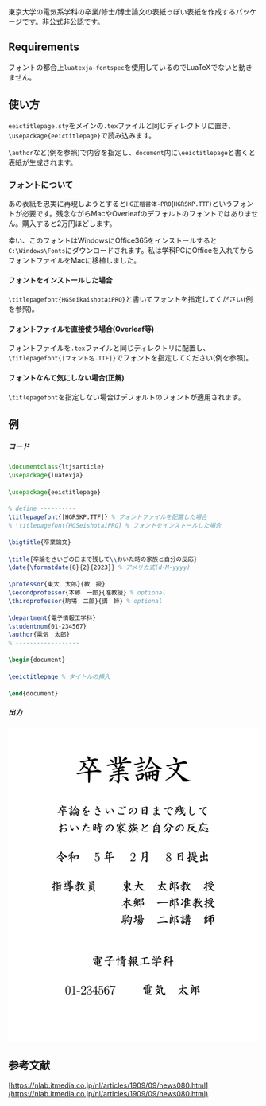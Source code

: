 東京大学の電気系学科の卒業/修士/博士論文の表紙っぽい表紙を作成するパッケージです。非公式非公認です。

## Requirements
フォントの都合上`luatexja-fontspec`を使用しているのでLuaTeXでないと動きません。


## 使い方
`eeictitlepage.sty`をメインの`.tex`ファイルと同じディレクトリに置き、`\usepackage{eeictitlepage}`で読み込みます。

`\author`など(例を参照)で内容を指定し、`document`内に`\eeictitlepage`と書くと表紙が生成されます。

### フォントについて
あの表紙を忠実に再現しようとすると`HG正楷書体-PRO`(`HGRSKP.TTF`)というフォントが必要です。残念ながらMacやOverleafのデフォルトのフォントではありません。購入すると2万円ほどします。

幸い、このフォントはWindowsにOffice365をインストールすると`C:\Windows\Fonts`にダウンロードされます。私は学科PCにOfficeを入れてからフォントファイルをMacに移植しました。

#### フォントをインストールした場合
`\titlepagefont{HGSeikaishotaiPRO}`と書いてフォントを指定してください(例を参照)。

#### フォントファイルを直接使う場合(Overleaf等)
フォントファイルを`.tex`ファイルと同じディレクトリに配置し、`\titlepagefont{[フォント名.TTF]}`でフォントを指定してください(例を参照)。

#### フォントなんて気にしない場合(正解)
`\titlepagefont`を指定しない場合はデフォルトのフォントが適用されます。



## 例
##### コード
```tex
\documentclass{ltjsarticle}
\usepackage{luatexja}

\usepackage{eeictitlepage}

% define ----------
\titlepagefont{[HGRSKP.TTF]} % フォントファイルを配置した場合
% \titlepagefont{HGSeishotaiPRO} % フォントをインストールした場合

\bigtitle{卒業論文}

\title{卒論をさいごの日まで残して\\おいた時の家族と自分の反応}
\date{\formatdate{8}{2}{2023}} % アメリカ式(d-M-yyyy)

\professor{東大　太郎}{教　授}
\secondprofessor{本郷　一郎}{准教授} % optional
\thirdprofessor{駒場　二郎}{講　師} % optional

\department{電子情報工学科}
\studentnum{01-234567}
\author{電気　太郎}
% ------------------

\begin{document}

\eeictitlepage % タイトルの挿入

\end{document}
```

##### 出力
![](example.png)

## 参考文献
[https://nlab.itmedia.co.jp/nl/articles/1909/09/news080.html](https://nlab.itmedia.co.jp/nl/articles/1909/09/news080.html)